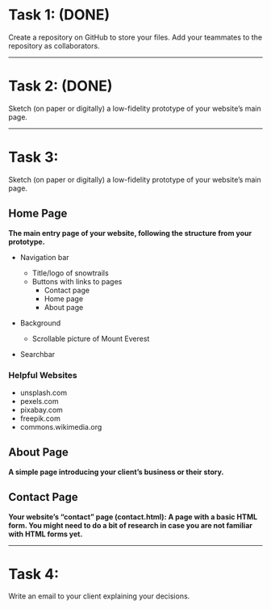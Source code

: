 # Task 1: (DONE)
Create a repository on GitHub to store your files. Add your teammates to the repository as collaborators.

---

# Task 2: (DONE)
Sketch (on paper or digitally) a low-fidelity prototype of your website’s main page.

---

# Task 3:
Sketch (on paper or digitally) a low-fidelity prototype of your website’s main page.

## Home Page
**The main entry page of your website, following the structure from your prototype.**

- Navigation bar
    - Title/logo of snowtrails   
    - Buttons with links to pages
        - Contact page
        - Home page
        - About page

- Background
    - Scrollable picture of Mount Everest

- Searchbar
    


### Helpful Websites
- unsplash.com
- pexels.com
- pixabay.com
- freepik.com
- commons.wikimedia.org

## About Page
**A simple page introducing your client’s business or their story.**

## Contact Page
**Your website’s “contact” page (contact.html): A page with a basic HTML form. You might need to do a bit of research in case you are not familiar with HTML forms yet.**
 
---

# Task 4: 
Write an email to your client explaining your decisions.



